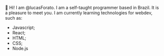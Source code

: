 👋 Hi! I am @lucasForato. I am a self-taught programmer based in Brazil. It is a pleasure to meet you. I am currently learning technologies for webdev, such as:
* Javascript;
* React;
* HTML;
* CSS;
* Node.js
